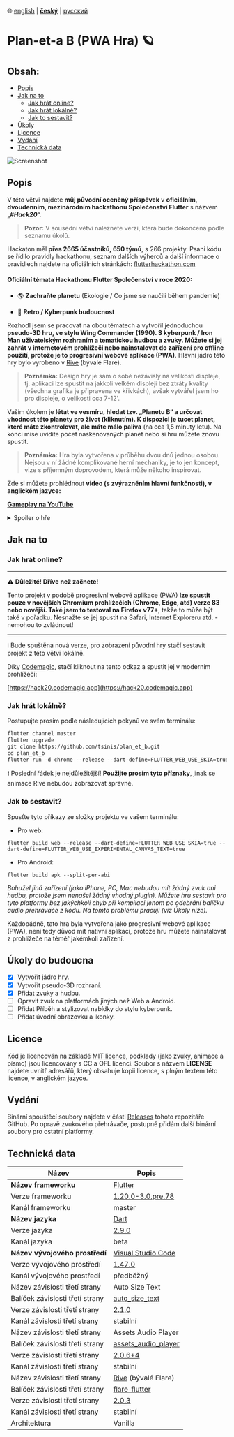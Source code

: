 ﻿﻿:globe_with_meridians:  [english](README.md)  |   **<u>český</u>**	|   [русский](README.ru.md)

# Plan-et-а B (PWA Hra) 🪐

## Obsah:
* [Popis](#Popis)
* [Jak na to](#Jak-na-to)
  * [Jak hrát online?](#Jak-hrát-online?)
  * [Jak hrát lokálně?](#Jak-hrát-lokálně?)
  * [Jak to sestavit?](#Jak-to-sestavit?)
* [Úkoly](#Úkoly-do-budoucna)
* [Licence](#Licence)
* [Vydání](#Vydání)
* [Technická data](#Technická-data)

![Screenshot](preview.gif)

## Popis

V této větvi najdete **můj původní oceněný příspěvek** v **oficiálním, dvoudenním, mezinárodním hackathonu Společenství Flutter** s názvem „***#Hack20***“.
> **Pozor:** V sousední větvi naleznete verzi, která bude dokončena podle seznamu úkolů.

Hackaton měl **přes 2665 účastníků, 650 týmů**, s 266 projekty. Psaní kódu se řídilo pravidly hackathonu, seznam dalších výherců a další informace o pravidlech najdete na oficiálních stránkách: [flutterhackathon.com](https://flutterhackathon.com)

#### Oficiální témata Hackathonu Flutter Společenství v roce 2020:

* 🌎 **Zachraňte planetu** (Ekologie / Co jsme se naučili během pandemie)

* 👾 **Retro / Kyberpunk budoucnost**

Rozhodl jsem se pracovat na obou tématech a vytvořil jednoduchou **pseudo-3D hru, ve stylu Wing Commander (1990). S kyberpunk / Iron Man uživatelským rozhraním a tematickou hudbou a zvuky. Můžete si jej zahrát v internetovém prohlížeči nebo nainstalovat do zařízení pro offline použití, protože je to progresivní webové aplikace (PWA)**. Hlavní jádro této hry bylo vyrobeno v [Rive](https://rive.app) (bývalé Flare).
> **Poznámka:** Design hry je sám o sobě nezávislý na velikosti displeje, tj. aplikaci lze spustit na jakkoli velkém displeji bez ztráty kvality (všechna grafika je připravena ve křivkách), avšak vytvářel jsem ho pro displeje, o velikosti cca 7-12'.

Vaším úkolem je **létat ve vesmíru, hledat tzv. „Planetu B“ a určovat vhodnost této planety pro život (kliknutím). K dispozici je tucet planet, které máte zkontrolovat, ale máte málo paliva** (na cca 1,5 minuty letu). Na konci mise uvidíte počet naskenovaných planet nebo si hru můžete znovu spustit.

> **Poznámka:** Hra byla vytvořena v průběhu dvou dnů jednou osobou. Nejsou v ní žádné komplikované herní mechaniky, je to jen koncept, vize s příjemným doprovodem, která může někoho inspirovat.

Zde si můžete prohlédnout **video (s zvýrazněním hlavní funkčnosti), v anglickém jazyce:**

**[Gameplay na YouTube](https://youtu.be/_hoEp9jGoLc)**

<details>
  <summary>Spoiler o hře</summary>

Tady neexistuje žádná planeta B (vhodná pro život). A je to hlavní bod této hry a filozofická část vztahující se k tématu ekologie... **Musíme se starat o naši Zemi.**

</details>

## Jak na to

### Jak hrát online?

---

:warning: **Důležité! Dříve než začnete!**


Tento projekt v podobě progresivní webové aplikace (PWA) **lze spustit pouze v novějších Chromium prohlížečích (Chrome, Edge, atd) verze 83 nebo novější. Také jsem to testoval na Firefox v77+**, takže to může být také v pořádku. Nesnažte se jej spustit na Safari, Internet Exploreru atd. - nemohou to zvládnout!

---
:information_source: Bude spuštěna nová verze, pro zobrazení původní hry stačí sestavit projekt z této větvi lokálně.

Díky [Codemagic](https://codemagic.io), stačí kliknout na tento odkaz a spustit jej v moderním prohlížeči:

[https://hack20.codemagic.app](https://hack20.codemagic.app)

### Jak hrát lokálně?
Postupujte prosím podle následujících pokynů ve svém terminálu:
````markdown
flutter channel master
flutter upgrade
git clone https://github.com/tsinis/plan_et_b.git
cd plan_et_b
flutter run -d chrome --release --dart-define=FLUTTER_WEB_USE_SKIA=true --dart-define=FLUTTER_WEB_USE_EXPERIMENTAL_CANVAS_TEXT=true
````

:exclamation: Poslední řádek je nejdůležitější! **Použijte prosím tyto příznaky**, jinak se animace Rive nebudou zobrazovat správně.

### Jak to sestavit?

Spusťte tyto příkazy ze složky projektu ve vašem terminálu:

* Pro web:
```
flutter build web --release --dart-define=FLUTTER_WEB_USE_SKIA=true --dart-define=FLUTTER_WEB_USE_EXPERIMENTAL_CANVAS_TEXT=true
```

* Pro Android:
```
flutter build apk --split-per-abi
```

*Bohužel jiná zařízení (jako iPhone, PC, Mac nebudou mít žádný zvuk ani hudbu, protože jsem nenašel žádný vhodný plugin). Můžete hru sestavit pro tyto platformy bez jakýchkoli chyb při kompilaci jenom po odebrání balíčku audio přehrávače z kódu. Na tomto problému pracuji (viz Úkoly níže).*

Každopádně, tato hra byla vytvořena jako progresivní webové aplikace (PWA), není tedy důvod mít nativní aplikaci, protože hru můžete nainstalovat z prohlížeče na téměř jakémkoli zařízení.

## Úkoly do budoucna

- [x] Vytvořit jádro hry.
- [x] Vytvořit pseudo-3D rozhraní.
- [x] Přidat zvuky a hudbu.
- [ ] Opravit zvuk na platformách jiných než Web a Android.
- [ ] Přidat Příběh a stylizovat nabídky do stylu kyberpunk.
- [ ] Přidat úvodní obrazovku a ikonky.

## Licence
Kód je licencován na základě [MIT licence](./LICENSE), podklady (jako zvuky, animace a písmo) jsou licencovány s CC a OFL licenci. Soubor s názvem **LICENSE** najdete uvnitř adresářů, který obsahuje kopii licence, s plným textem této licence, v anglickém jazyce.

## Vydání

Binární spouštěcí soubory najdete v části [Releases](https://github.com/tsinis/plan_et_b/releases) tohoto repozitáře GitHub. Po opravě zvukového přehrávače, postupně přidám další binární soubory pro ostatní platformy.

## Technická data

| Název | Popis |
| ---- | ----------- |
| **Název frameworku** | [Flutter](https://flutter.dev) |
| Verze frameworku | [1.20.0-3.0.pre.78](https://github.com/flutter/flutter) |
| Kanál frameworku | master |
| **Název jazyka** | [Dart](https://dart.dev) |
| Verze jazyka | [2.9.0](https://github.com/dart-lang) |
| Kanál jazyka | beta |
| **Název vývojového prostředí** | [Visual Studio Code](https://code.visualstudio.com/insiders/) |
| Verze vývojového prostředí | [1.47.0](https://github.com/microsoft/vscode) |
| Kanál vývojového prostředí | předběžný |
| Název závislosti třetí strany | Auto Size Text|
| Balíček závislosti třetí strany | [auto_size_text](https://pub.dev/packages/auto_size_text) |
| Verze závislosti třetí strany | [2.1.0](https://github.com/leisim/auto_size_text) |
| Kanál závislosti třetí strany | stabilní |
| Název závislosti třetí strany | Assets Audio Player |
| Balíček závislosti třetí strany | [assets_audio_player](https://pub.dev/packages/assets_audio_player) |
| Verze závislosti třetí strany | [2.0.6+4](https://github.com/florent37/Flutter-AudioPlayer) |
| Kanál závislosti třetí strany | stabilní |
| Název závislosti třetí strany | [Rive](https://rive.app) (bývalé Flare) |
| Balíček závislosti třetí strany | [flare_flutter](https://pub.dev/packages/flare_flutter) |
| Verze závislosti třetí strany | [2.0.3](https://github.com/2d-inc/Flare-Flutter) |
| Kanál závislosti třetí strany | stabilní |
| Architektura | Vanilla |